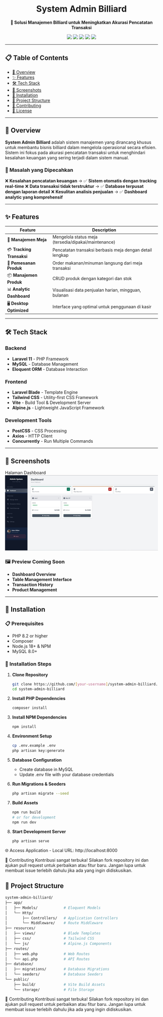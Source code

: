 <h1 align="center">System Admin Billiard</h1>

<p align="center">
  <strong>🎱 Solusi Manajemen Billiard untuk Meningkatkan Akurasi Pencatatan Transaksi</strong>
</p>

<p align="center">
  <img src="https://img.shields.io/badge/Laravel-FF2D20?style=for-the-badge&logo=laravel&logoColor=white"/>
  <img src="https://img.shields.io/badge/MySQL-4479A1?style=for-the-badge&logo=mysql&logoColor=white"/>
  <img src="https://img.shields.io/badge/Tailwind_CSS-38B2AC?style=for-the-badge&logo=tailwind-css&logoColor=white"/>
  <img src="https://img.shields.io/badge/Vite-646CFF?style=for-the-badge&logo=vite&logoColor=white"/>
  <img src="https://img.shields.io/badge/Bootstrap-7952B3?style=for-the-badge&logo=bootstrap&logoColor=white"/>
</p>

---

## 📋 Table of Contents
- [🎯 Overview](#-overview)
- [✨ Features](#-features)
- [🛠️ Tech Stack](#-tech-stack)
- [📸 Screenshots](#-screenshots)
- [🚀 Installation](#-installation)
- [📁 Project Structure](#-project-structure)
- [🤝 Contributing](#-contributing)
- [📄 License](#-license)

---

## 🎯 Overview

**System Admin Billiard** adalah sistem manajemen yang dirancang khusus untuk membantu bisnis billiard dalam mengelola operasional secara efisien. Sistem ini fokus pada akurasi pencatatan transaksi untuk menghindari kesalahan keuangan yang sering terjadi dalam sistem manual.

### 🎯 Masalah yang Dipecahkan
❌ **Kesalahan pencatatan keuangan** → ✅ **Sistem otomatis dengan tracking real-time**
❌ **Data transaksi tidak terstruktur** → ✅ **Database terpusat dengan laporan detail**
❌ **Kesulitan analisis penjualan** → ✅ **Dashboard analytic yang komprehensif**

---

## ✨ Features

| Feature | Description |
|---------|-------------|
| 🏓 **Manajemen Meja** | Mengelola status meja (tersedia/dipakai/maintenance) |
| 💳 **Tracking Transaksi** | Pencatatan transaksi berbasis meja dengan detail lengkap |
| 🛒 **Pemesanan Produk** | Order makanan/minuman langsung dari meja transaksi |
| 📦 **Manajemen Produk** | CRUD produk dengan kategori dan stok |
| 📊 **Analytic Dashboard** | Visualisasi data penjualan harian, mingguan, bulanan |
| 🖥️ **Desktop Optimized** | Interface yang optimal untuk penggunaan di kasir |

---

## 🛠️ Tech Stack

### Backend
- **Laravel 11** - PHP Framework
- **MySQL** - Database Management
- **Eloquent ORM** - Database Interaction

### Frontend
- **Laravel Blade** - Template Engine
- **Tailwind CSS** - Utility-first CSS Framework
- **Vite** - Build Tool & Development Server
- **Alpine.js** - Lightweight JavaScript Framework

### Development Tools
- **PostCSS** - CSS Processing
- **Axios** - HTTP Client
- **Concurrently** - Run Multiple Commands

---

## 📸 Screenshots
Halaman Dashboard
![Struktur Project](public/dashboard.jpg)

### 🖼️ Preview Coming Soon
- **Dashboard Overview**
- **Table Management Interface**
- **Transaction History**
- **Product Management**

---

## 🚀 Installation

### 📋 Prerequisites
- PHP 8.2 or higher
- Composer
- Node.js 18+ & NPM
- MySQL 8.0+

### 🔧 Installation Steps

1. **Clone Repository**
   ```bash
   git clone https://github.com/[your-username]/system-admin-billiard.git
   cd system-admin-billiard

2. **Install PHP Dependencies**
   ```bash
   composer install

3. **Install NPM Dependencies**
   ```bash
   npm install

4. **Environment Setup**
   ```bash
   cp .env.example .env
   php artisan key:generate

5. **Database Configuration**
    - Create database in MySQL
    - Update .env file with your database credentials

6. **Run Migrations & Seeders**
   ```bash
   php artisan migrate --seed

7. **Build Assets**
   ```bash
   npm run build
   # or for development
   npm run dev
8. **Start Development Server**
   ```bash
   php artisan serve

🌐 Access Application
    - Local URL: http://localhost:8000

🤝 Contributing
Kontribusi sangat terbuka! Silakan fork repository ini dan ajukan pull request untuk perbaikan atau fitur baru. Jangan lupa untuk membuat issue terlebih dahulu jika ada yang ingin didiskusikan.

## 📁 Project Structure
```bash
system-admin-billiard/
├── app/
│   ├── Models/            # Eloquent Models
│   └── Http/
│       ├── Controllers/   # Application Controllers
│       └── Middleware/    # Route Middleware
├── resources/
│   ├── views/             # Blade Templates
│   ├── css/               # Tailwind CSS
│   └── js/                # Alpine.js Components
├── routes/
│   ├── web.php            # Web Routes
│   └── api.php            # API Routes
├── database/
│   ├── migrations/        # Database Migrations
│   └── seeders/           # Database Seeders
└── public/
    ├── build/             # Vite Build Assets
    └── storage/           # File Storage
```

🤝 Contributing
Kontribusi sangat terbuka! Silakan fork repository ini dan ajukan pull request untuk perbaikan atau fitur baru. Jangan lupa untuk membuat issue terlebih dahulu jika ada yang ingin didiskusikan.

